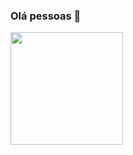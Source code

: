 ### Olá pessoas 🥰 

<!--
**thaynarafalcao/thaynarafalcao** is a ✨ _special_ ✨ repository because its `README.md` (this file) appears on your GitHub profile.

Here are some ideas to get you started:

- 🔭 I’m currently working on ...
- 🌱 I’m currently learning ...
- 👯 I’m looking to collaborate on ...
- 🤔 I’m looking for help with ...
- 💬 Ask me about ...
- 📫 How to reach me: ...
- 😄 Pronouns: ...
- ⚡ Fun fact: ...
-->

<div>
  
  <a href="https://github.com/thaynarafalcao">
    <img height="180em" src="https://github-readme-stats.vercel.app/api?username=thaynarafalcao&hide=stars&show_icons=true&theme=nightowl&include_all_commits=true&count_private=true"/>
  
<!--   <img height="180em" src="https://github-readme-stats.vercel.app/api/top-langs/?username=thaynarafalcao&layout=compact&langs_count=7&theme=dracula"/> -->
</div>
